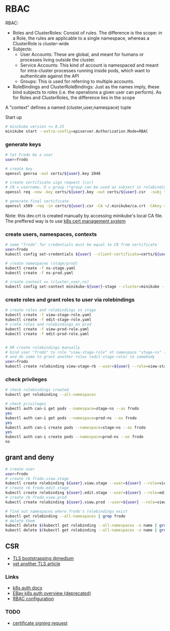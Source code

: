 # RBAC

RBAC:
- Roles and ClusterRoles: Consist of rules. The difference is the scope: 
in a Role, the rules are applicable to a single namespace, whereas a ClusterRole is cluster-wide
- Subjects:
  - User Accounts: These are global, and meant for humans or processes living outside the cluster.
  - Service Accounts: This kind of account is namespaced and meant for intra-cluster processes running inside pods, which want to authenticate against the API
  - Groups: This is used for referring to multiple accounts.
- RoleBindings and ClusterRoleBindings: Just as the names imply, these bind subjects to roles (i.e. the operations a given user can perform).
As for Roles and ClusterRoles, the difference lies in the scope

A "context" defines a named (cluster,user,namespace) tuple

Start up
```bash
# minikube version <= 0.25
minikube start --extra-config=apiserver.Authorization.Mode=RBAC 
```

### generate keys
```bash
# let Frodo be a user
user=frodo

# create key
openssl genrsa -out certs/${user}.key 2048

# create certificate sign request (csr)
# CN = username, O = group (*group can be used as subject in rolebinding later)
openssl req -new -key certs/${user}.key -out certs/${user}.csr  -subj "/CN=${user}"

# generate final certificate
openssl x509 -req -in certs/${user}.csr -CA ~/.minikube/ca.crt -CAkey ~/.minikube/ca.key -CAcreateserial -out certs/${user}.crt -days 500
```

Note: this dev.crt is created manually by accessing minikube's local CA file. The preffered way is 
to use [k8s cert management system](https://v1-9.docs.kubernetes.io/docs/tasks/tls/managing-tls-in-a-cluster/)

### create users, namespaces, contexts
```bash
# name "frodo" for credentials must be equal to CN from certificate
user=frodo
kubectl config set-credentials ${user} --client-certificate=certs/${user}.crt --client-key=certs/${user}.key 

# create namespaces (stage/prod)
kubectl create -f ns-stage.yaml
kubectl create -f ns-prod.yaml

# create context == (cluster,user,ns)
kubectl config set-context minikube-${user}-stage --cluster=minikube --user=${user} --namespace=stage-ns
```

### create roles and grant roles to user via rolebindings
```bash
# create roles and rolebindings on stage
kubectl create -f view-stage-role.yaml
kubectl create -f edit-stage-role.yaml 
# crete roles and rolebindings on prod
kubectl create -f view-prod-role.yaml 
kubectl create -f edit-prod-role.yaml 


# OR create rolebindings manually
# bind user "frodo" to role "view-stage-role" at namespace "stage-ns" (frodo can view-only on stage)
# and do same to grant another roles (edit-stage-role) to somebody
user=frodo
kubectl create rolebinding view-stage-rb --user=${user} --role=view-stage-role --namespace=stage-ns
```


### check privileges
```bash
# check rolebindings created
kubectl get rolebinding --all-namespaces

# check privileges
kubectl auth can-i get pods --namespace=stage-ns --as frodo
yes
kubectl auth can-i get pods --namespace=prod-ns --as frodo
yes
kubectl auth can-i create pods --namespace=stage-ns --as frodo
yes
kubectl auth can-i create pods --namespace=prod-ns --as frodo
no
```

## grant and deny
```bash
# create user
user=frodo
# create rb frodo.view.stage
kubectl create rolebinding ${user}.view.stage --user=${user} --role=view-stage-role --namespace=stage-ns
# create rb frodo.edit.stage
kubectl create rolebinding ${user}.edit.stage --user=${user} --role=edit-stage-role --namespace=stage-ns
# create rb frodo.view.prod
kubectl create rolebinding ${user}.view.prod --user=${user} --role=view-prod-role --namespace=prod-ns

# find out namespaces where frodo's rolebindings exist
kubectl get rolebinding --all-namespaces | grep frodo
# delete them
kubectl delete $(kubectl get rolebinding --all-namespaces -o name | grep frodo) --namespace=stage-ns
kubectl delete $(kubectl get rolebinding --all-namespaces -o name | grep frodo) --namespace=prod-ns
```


## CSR
- [TLS bootstrapping @medium](https://medium.com/@toddrosner/kubernetes-tls-bootstrapping-cf203776abc7)
- [yet another TLS article](https://jenciso.github.io/personal/manage-tls-certificates-for-kubernetes-users)


### Links
- [k8s auth docs](https://kubernetes.io/docs/admin/authentication/)
- [EBay k8s auth overview (deprecated)](https://github.com/eBay/Kubernetes/blob/master/docs/user-guide/kubeconfig-file.md)
- [RBAC configuration](https://docs.bitnami.com/kubernetes/how-to/configure-rbac-in-your-kubernetes-cluster/#step-5-test-the-rbac-rule)

### TODO
- [certificate signing request](https://kubernetes.io/docs/tasks/tls/managing-tls-in-a-cluster/)
